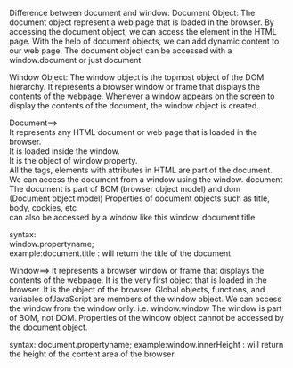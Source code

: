 Difference between document and window:
Document Object:
The document object represent a web page that is loaded in the browser. By accessing the document object, we can access the element in the HTML page. With the help of document objects, we can add dynamic content to our web page. The document object can be accessed with a window.document or just document.

Window Object: 
The window object is the topmost object of the DOM hierarchy. It represents a browser window or frame that displays the contents of the webpage. Whenever a window appears on the screen to display the contents of the document, the window object is created. 

Document==>                                                                                                       
It represents any HTML document or web page that is loaded in the browser.     
It is loaded inside the window.                                                 
It is the object of window property.                                            
All the tags, elements with attributes in HTML are part of the document.        
We can access the document from a window using the window. document             
The document is part of BOM (browser object model) and dom                      
(Document object model) 
Properties of document objects such as title, body, cookies, etc                
can also be accessed by a window like this window. document.title 

syntax:                                                                          
window.propertyname;                                                                 
example:document.title :  will return the title of the document                  
                                                                                           
Window==>
It represents a browser window or frame that displays the contents of the webpage.
It is the very first object that is loaded in the browser.
It is the object of the browser.
Global objects, functions, and variables ofJavaScript are members of the window object.
We can access the window from the window only. i.e. window.window
The window is part of BOM, not DOM.
Properties of the window object cannot be accessed by the document object.

syntax:
document.propertyname;
example:window.innerHeight : will return the height of the content area of the browser.  















